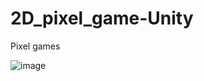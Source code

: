 # 2D_pixel_game-Unity

Pixel games

![image](https://user-images.githubusercontent.com/103760832/226163038-aff332fe-bf72-4052-ad9a-3047808fb693.png)

